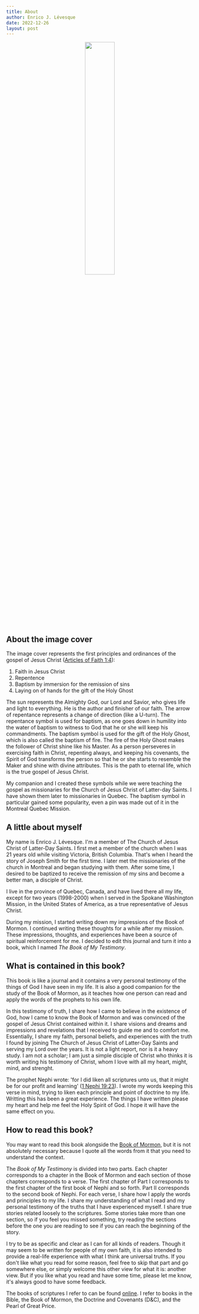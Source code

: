 ```yaml
---
title: About
author: Enrico J. Lévesque
date: 2022-12-26
layout: post
---
```


<center>
	<img src="{{site.baseurl}}/assets/book_cover.png" width="40%">
</center>

## About the image cover

The image cover represents the first principles and ordinances of the gospel of Jesus Christ ([Articles of Faith 1:4](https://www.churchofjesuschrist.org/study/scriptures/pgp/a-of-f/1?lang=eng&id=4#p3)): 

1. Faith in Jesus Christ
2. Repentence
3. Baptism by immersion for the remission of sins
4. Laying on of hands for the gift of the Holy Ghost

The sun represents the Almighty God, our Lord and Savior, who gives life and light to everything. He is the author and finisher of our faith. The arrow of repentance represents a change of direction (like a U-turn). The repentance symbol is used for baptism, as one goes down in humility into the water of baptism to witness to God that he or she will keep his commandments.  The baptism symbol is used for the gift of the Holy Ghost, which is also called the baptism of fire. The fire of the Holy Ghost makes the follower of Christ shine like his Master. As a person perseveres in exercising faith in Christ, repenting always, and keeping his covenants, the Spirit of God transforms the person so that he or she starts to resemble the Maker and shine with divine attributes. This is the path to eternal life, which is the true gospel of Jesus Christ. 

My companion and I created these symbols while we were teaching the gospel as missionaries for the Church of Jesus Christ of Latter-day Saints. I have shown them later to missionaries in Quebec. The baptism symbol in particular gained some popularity, even a pin was made out of it in the Montreal Quebec Mission.

## A little about myself

My name is Enrico J. Lévesque. I'm a member of The Church of Jesus Christ of Latter-Day Saints. I first met a member of the church when I was 21 years old while visiting Victoria, British Columbia. That's when I heard the story of Joseph Smith for the first time. I later met the missionaries of the church in Montreal and began studying with them. After some time, I desired to be baptized to receive the remission of my sins and become a better man, a disciple of Christ.

I live in the province of Quebec, Canada, and have lived there all my life, except for two years (1998-2000) when I served in the Spokane Washington Mission, in the United States of America, as a true representative of Jesus Christ.

During my mission, I started writing down my impressions of the Book of Mormon. I continued writing these thoughts for a while after my mission. These impressions, thoughts, and experiences have been a source of spiritual reinforcement for me. I decided to edit this journal and turn it into a book, which I named *The Book of My Testimony*.

## What is contained in this book?

<!-- need to give more explanation -->
This book is like a journal and it contains a very personal testimony of the things of God I have seen in my life. It is also a good companion for the study of the Book of Mormon, as it teaches how one person can read and apply the words of the prophets to his own life.

In this testimony of truth, I share how I came to believe in the existence of God, how I came to know the Book of Mormon and was convinced of the gospel of Jesus Christ contained within it. I share visions and dreams and impressions and revelations that I received to guide me and to comfort me. Essentially, I share my faith, personal beliefs, and experiences with the truth I found by joining The Church of Jesus Christ of Latter-Day Saints and serving my Lord over the years. It is not a light report, nor is it a heavy study. I am not a scholar; I am just a simple disciple of Christ who thinks it is worth writing his testimony of Christ, whom I love with all my heart, might, mind, and strenght.

The prophet Nephi wrote: 'for I did liken all scriptures unto us, that it might be for our profit and learning' ([1 Nephi 19:23](https://www.churchofjesuschrist.org/study/scriptures/bofm/1-ne/19?lang=eng&id=23#p22)). I wrote my words keeping this verse in mind, trying to liken each principle and point of doctrine to my life. Writting this has been a great experience. The things I have written please my heart and help me feel the Holy Spirit of God. I hope it will have the same effect on you.

## How to read this book?

You may want to read this book alongside the [Book of Mormon](https://www.churchofjesuschrist.org/study/scriptures/bofm?lang=eng), but it is not absolutely necessary because I quote all the words from it that you need to understand the context.

The *Book of My Testimony* is divided into two parts. Each chapter corresponds to a chapter in the Book of Mormon and each section of those chapters corresponds to a verse. The first chapter of Part I corresponds to the first chapter of the first book of Nephi and so forth. Part II corresponds to the second book of Nephi. For each verse, I share how I apply the words and principles to my life. I share my understanding of what I read and my personal testimony of the truths that I have experienced myself. I share true stories related loosely to the scriptures. Some stories take more than one section, so if you feel you missed something, try reading the sections before the one you are reading to see if you can reach the beginning of the story.

I try to be as specific and clear as I can for all kinds of readers. Though it may seem to be written for people of my own faith, it is also intended to provide a real-life experience with what I think are universal truths. If you don't like what you read for some reason, feel free to skip that part and go somewhere else, or simply welcome this other view for what it is: another view. But if you like what you read and have some time, please let me know, it's always good to have some feedback.

The books of scriptures I refer to can be found [online](https://www.churchofjesuschrist.org/study/scriptures?lang=eng). I refer to books in the Bible, the Book of Mormon, the Doctrine and Covenants (D&C), and the Pearl of Great Price. 

